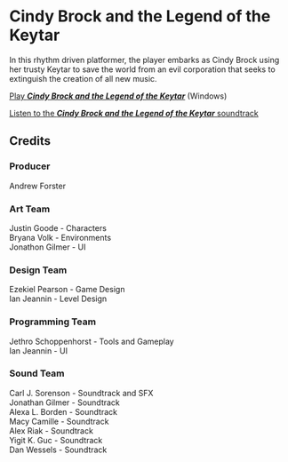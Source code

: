 # Cindy Brock and the Legend of the Keytar
In this rhythm driven platformer, the player embarks as Cindy Brock using her trusty Keytar to save the world from an evil corporation that seeks to extinguish the creation of all new music.

[Play __*Cindy Brock and the Legend of the Keytar*__](https://ianjeannin.itch.io/battle-royal-rhythm) (Windows)

[Listen to the __*Cindy Brock and the Legend of the Keytar*__ soundtrack](https://ianjeannin.itch.io/battle-royal-rhythm)

## Credits

### Producer
Andrew Forster

### Art Team
Justin Goode - Characters\
Bryana Volk - Environments\
Jonathon Gilmer - UI

### Design Team
Ezekiel Pearson - Game Design\
Ian Jeannin - Level Design

### Programming Team
Jethro Schoppenhorst - Tools and Gameplay\
Ian Jeannin - UI

### Sound Team
Carl J. Sorenson - Soundtrack and SFX\
Jonathan Gilmer - Soundtrack\
Alexa L. Borden - Soundtrack\
Macy Camille - Soundtrack\
Alex Riak - Soundtrack\
Yigit K. Guc - Soundtrack\
Dan Wessels - Soundtrack












